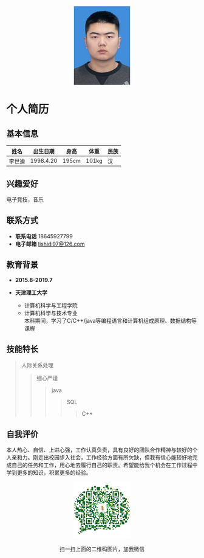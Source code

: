 <div align=center>
<img src="https://github.com/Corgi97/resume/raw/master/images/微信图片_20190217125541.jpg" alt="图片加载失败时，显示这段字"/></div>

个人简历
========

## 基本信息
姓名|出生日期|身高|体重|民族
---|---|---|---|---
李世迪|1998.4.20|195cm|101kg|汉
## 兴趣爱好
电子竞技，音乐

## 联系方式
- **联系电话** 18645927799
- **电子邮箱** lishidi97@126.com

## 教育背景
- **2015.8-2019.7**

- **天津理工大学** 
  * 计算机科学与工程学院  
   * 计算机科学与技术专业  
  本科期间，学习了C/C++/java等编程语言和计算机组成原理、数据结构等课程

## 技能特长
> 人际关系处理
>> 细心严谨
>>> java
>>>> SQL
>>>>> C++

## 自我评价
本人热心、自信、上进心强，工作认真负责，具有良好的团队合作精神与较好的个人亲和力。刚走出校园步入社会，工作经验方面有所欠缺，但我有信心能较好地完成自己的任务和工作，用心地去履行自己的职责。希望能给我个机会在工作过程中学到更多的知识，积累更多的经验。

<div align=center> 
<img src="https://github.com/Corgi97/resume/raw/master/images/erweima.jpg" width="150" height="150" alt="图片加载失败时，显示这段字"/>

扫一扫上面的二维码图片，加我微信</div>
